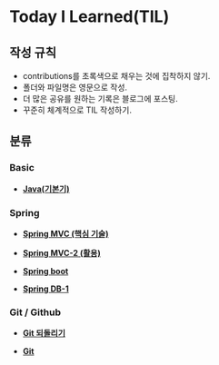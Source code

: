 # Today I Learned(TIL)

## 작성 규칙
- contributions를 초록색으로 채우는 것에 집착하지 않기.
- 폴더와 파일명은 영문으로 작성.
- 더 많은 공유를 원하는 기록은 블로그에 포스팅.
- 꾸준히 체계적으로 TIL 작성하기. 

## 분류

### Basic

- [**Java(기본기)**](https://github.com/YeongJae0114/TIL/blob/main/Java-basic/README.md)


### Spring

- [**Spring MVC (핵심 기술)**](https://github.com/YeongJae0114/TIL/blob/main/Spring-MVC/README.md)
- [**Spring MVC-2 (활용)**](https://github.com/YeongJae0114/TIL/blob/main/Spring-MVC-2/README.md)
 
- [**Spring boot**](https://github.com/YeongJae0114/TIL/blob/main/Spring-boot/README.md)

- [**Spring DB-1**](https://github.com/YeongJae0114/TIL/blob/main/Spring-DB-1/README.md)


### Git / Github

- [**Git 되돌리기**](https://github.com/YeongJae0114/TIL/blob/main/Spring-boot/README.md)


- [**Git**](https://github.com/YeongJae0114/TIL/blob/main/Spring-boot/README.md)

